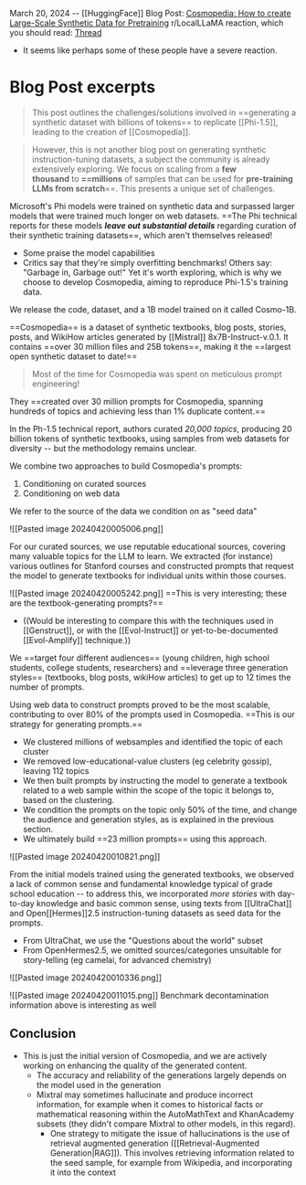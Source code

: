 March 20, 2024 -- [[HuggingFace]]
Blog Post: [Cosmopedia: How to create Large-Scale Synthetic Data for Pretraining](https://huggingface.co/blog/cosmopedia)
r/LocalLLaMA reaction, which you should read: [Thread](https://www.reddit.com/r/LocalLLaMA/comments/1avqw1a/huggingface_releases_cosmopedia_the_largest/)
- It seems like perhaps some of these people have a severe reaction.
# Blog Post excerpts
> This post outlines the challenges/solutions involved in ==generating a synthetic dataset with billions of tokens== to replicate [[Phi-1.5]], leading to the creation of [[Cosmopedia]].

> However, this is not another blog post on generating synthetic instruction-tuning datasets, a subject the community is already extensively exploring. We focus on scaling from a **few thousand** to **==millions** of samples that can be used for **pre-training LLMs from scratch**==. This presents a unique set of challenges.

Microsoft's Phi models were trained on synthetic data and surpassed larger models that were trained much longer on web datasets. ==The Phi technical reports for these models ***leave out substantial details*** regarding curation of their synthetic training datasets==, which aren't themselves released!
- Some praise the model capabilities
- Critics say that they're simply overfitting benchmarks!
Others say: "Garbage in, Garbage out!"
Yet it's worth exploring, which is why we choose to develop Cosmopedia, aiming to reproduce Phi-1.5's training data.

We release the code, dataset, and a 1B model trained on it called Cosmo-1B.

==Cosmopedia== is a dataset of synthetic textbooks, blog posts, stories, posts, and WikiHow articles generated by [[Mistral]] 8x7B-Instruct-v.0.1. It contains ==over 30 million files and 25B tokens==, making it the ==largest open synthetic dataset to date!==

> Most of the time for Cosmopedia was spent on meticulous prompt engineering!

They ==created over 30 million prompts for Cosmopedia, spanning hundreds of topics and achieving less than 1% duplicate content.==

In the Ph-1.5 technical report, authors curated *20,000 topics*, producing 20 billion tokens of synthetic textbooks, using samples from web datasets for diversity -- but the methodology remains unclear.

We combine two approaches to build Cosmopedia's prompts:
1. Conditioning on curated sources
2. Conditioning on web data

We refer to the source of the data we condition on as "seed data"

![[Pasted image 20240420005006.png]]

For our curated sources, we use reputable educational sources, covering many valuable topics for the LLM to learn. We extracted (for instance) various outlines for Stanford courses and constructed prompts that request the model to generate textbooks for individual units within those courses.

![[Pasted image 20240420005242.png]]
==This is very interesting; these are the textbook-generating prompts?==
- ((Would be interesting to compare this with the techniques used in [[Genstruct]], or with the [[Evol-Instruct]] or yet-to-be-documented [[Evol-Amplify]] technique.))

We ==target four different audiences== (young children, high school students, college students, researchers) and ==leverage three generation styles== (textbooks, blog posts, wikiHow articles) to get up to 12 times the number of prompts.

Using web data to construct prompts proved to be the most scalable, contributing to over 80% of the prompts used in Cosmopedia. ==This is our strategy for generating prompts.==
- We clustered millions of websamples and identified the topic of each cluster
- We removed low-educational-value clusters (eg celebrity gossip), leaving 112 topics
- We then built prompts by instructing the model to generate a textbook related to a web sample within the scope of the topic it belongs to, based on the clustering.
- We condition the prompts on the topic only 50% of the time, and change the audience and generation styles, as is explained in the previous section.
- We ultimately build ==23 million prompts== using this approach.

![[Pasted image 20240420010821.png]]

From the initial models trained using the generated textbooks, we observed a lack of common sense and fundamental knowledge typical of grade school education -- to address this, we incorporated *more stories* with day-to-day knowledge and basic common sense, using texts from [[UltraChat]] and Open[[Hermes]]2.5 instruction-tuning datasets as seed data for the prompts.
- From UltraChat, we use the "Questions about the world" subset
- From OpenHermes2.5, we omitted sources/categories unsuitable for story-telling (eg camelai, for advanced chemistry)

![[Pasted image 20240420010336.png]]

![[Pasted image 20240420011015.png]]
Benchmark decontamination information above is interesting as well

## Conclusion
- This is just the initial version of Cosmopedia, and we are actively working on enhancing the quality of the generated content.
	- The accuracy and reliability of the generations largely depends on the model used in the generation
	- Mixtral may sometimes hallucinate and produce incorrect information, for example when it comes to historical facts or mathematical reasoning within the AutoMathText and KhanAcademy subsets (they didn't compare Mixtral to other models, in this regard).
		- One strategy to mitigate the issue of hallucinations is the use of retrieval augmented generation ([[Retrieval-Augmented Generation|RAG]]). This involves retrieving information related to the seed sample, for example from Wikipedia, and incorporating it into the context